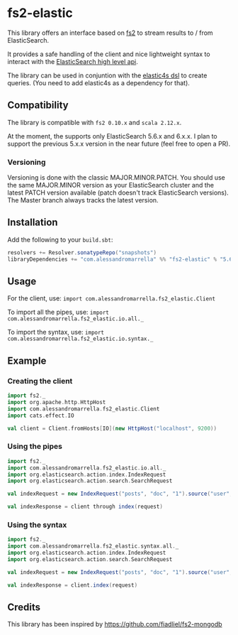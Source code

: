 # fs2-elastic
This library offers an interface based on [fs2](https://github.com/functional-streams-for-scala/fs2)
to stream results to / from ElasticSearch.

It provides a safe handling of the client and nice lightweight syntax to interact with the [ElasticSearch high
level api](https://www.elastic.co/guide/en/elasticsearch/client/java-rest/6.0/java-rest-high-supported-apis.html).

The library can be used in conjuntion with the [elastic4s dsl](https://github.com/sksamuel/elastic4s) to create queries.
(You need to add elastic4s as a dependency for that).

## Compatibility
The library is compatible with `fs2 0.10.x` and `scala 2.12.x`.

At the moment, the supports only ElasticSearch 5.6.x and 6.x.x. I plan to support the previous 5.x.x version in the
near future (feel free to open a PR).

### Versioning
Versioning is done with the classic MAJOR.MINOR.PATCH.
You should use the same MAJOR.MINOR version as your ElasticSearch cluster and the latest PATCH version available (patch
doesn't track ElasticSearch versions).
The Master branch always tracks the latest version.

## Installation
Add the following to your `build.sbt`:

```scala
resolvers += Resolver.sonatypeRepo("snapshots")
libraryDependencies += "com.alessandromarrella" %% "fs2-elastic" % "5.6.0-SNAPSHOT"
```

## Usage

For the client, use:
```import com.alessandromarrella.fs2_elastic.Client```

To import all the pipes, use:
```import com.alessandromarrella.fs2_elastic.io.all._```

To import the syntax, use:
```import com.alessandromarrella.fs2_elastic.io.syntax._```


## Example

### Creating the client

```scala
import fs2._
import org.apache.http.HttpHost
import com.alessandromarrella.fs2_elastic.Client
import cats.effect.IO

val client = Client.fromHosts[IO](new HttpHost("localhost", 9200))

```

### Using the pipes
```scala
import fs2._
import com.alessandromarrella.fs2_elastic.io.all._
import org.elasticsearch.action.index.IndexRequest
import org.elasticsearch.action.search.SearchRequest

val indexRequest = new IndexRequest("posts", "doc", "1").source("user", "amarrella", "message", "trying out Elasticsearch")

val indexResponse = client through index(request)

```

### Using the syntax
```scala
import fs2._
import com.alessandromarrella.fs2_elastic.syntax.all._
import org.elasticsearch.action.index.IndexRequest
import org.elasticsearch.action.search.SearchRequest

val indexRequest = new IndexRequest("posts", "doc", "1").source("user", "amarrella", "message", "trying out Elasticsearch")

val indexResponse = client.index(request)

```

## Credits
This library has been inspired by https://github.com/fiadliel/fs2-mongodb
